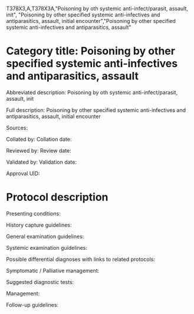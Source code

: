 T378X3,A,T378X3A,"Poisoning by oth systemic anti-infect/parasit, assault, init", "Poisoning by other specified systemic anti-infectives and antiparasitics, assault, initial encounter","Poisoning by other specified systemic anti-infectives and antiparasitics, assault"
# Category title: Poisoning by other specified systemic anti-infectives and antiparasitics, assault

Abbreviated description: Poisoning by oth systemic anti-infect/parasit, assault, init

Full description: Poisoning by other specified systemic anti-infectives and antiparasitics, assault, initial encounter

Sources:

Collated by:
Collation date:

Reviewed by:
Review date:

Validated by:
Validation date:

Approval UID:

# Protocol description

Presenting conditions:

History capture guidelines:

General examination guidelines:

Systemic examination guidelines:

Possible differential diagnoses with links to related protocols:

Symptomatic / Palliative management:

Suggested diagnostic tests:

Management:

Follow-up guidelines:
